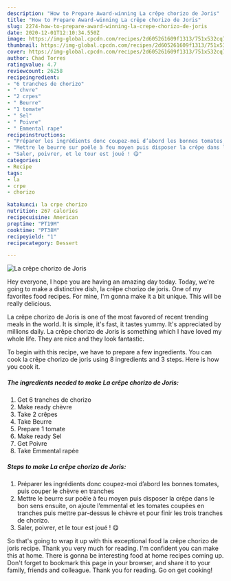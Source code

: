 ```yaml
---
description: "How to Prepare Award-winning La crêpe chorizo de Joris"
title: "How to Prepare Award-winning La crêpe chorizo de Joris"
slug: 2274-how-to-prepare-award-winning-la-crepe-chorizo-de-joris
date: 2020-12-01T12:10:34.550Z
image: https://img-global.cpcdn.com/recipes/2d605261609f1313/751x532cq70/la-crepe-chorizo-de-joris-photo-principale-de-la-recette.jpg
thumbnail: https://img-global.cpcdn.com/recipes/2d605261609f1313/751x532cq70/la-crepe-chorizo-de-joris-photo-principale-de-la-recette.jpg
cover: https://img-global.cpcdn.com/recipes/2d605261609f1313/751x532cq70/la-crepe-chorizo-de-joris-photo-principale-de-la-recette.jpg
author: Chad Torres
ratingvalue: 4.7
reviewcount: 26258
recipeingredient:
- "6 tranches de chorizo"
- " chvre"
- "2 crpes"
- " Beurre"
- "1 tomate"
- " Sel"
- " Poivre"
- " Emmental rape"
recipeinstructions:
- "Préparer les ingrédients donc coupez-moi d’abord les bonnes tomates, puis couper le chèvre en tranches"
- "Mettre le beurre sur poêle à feu moyen puis disposer la crêpe dans le bon sens ensuite, on ajoute l’emmental et les tomates coupées en tranches puis mettre par-dessus le chèvre et pour finir les trois tranches de chorizo."
- "Saler, poivrer, et le tour est joué ! 😋"
categories:
- Recipe
tags:
- la
- crpe
- chorizo

katakunci: la crpe chorizo 
nutrition: 267 calories
recipecuisine: American
preptime: "PT19M"
cooktime: "PT38M"
recipeyield: "1"
recipecategory: Dessert

---
```



![La crêpe chorizo de Joris](https://img-global.cpcdn.com/recipes/2d605261609f1313/751x532cq70/la-crepe-chorizo-de-joris-photo-principale-de-la-recette.jpg)

Hey everyone, I hope you are having an amazing day today. Today, we're going to make a distinctive dish, la crêpe chorizo de joris. One of my favorites food recipes. For mine, I'm gonna make it a bit unique. This will be really delicious.

La crêpe chorizo de Joris is one of the most favored of recent trending meals in the world. It is simple, it's fast, it tastes yummy. It's appreciated by millions daily. La crêpe chorizo de Joris is something which I have loved my whole life. They are nice and they look fantastic.




To begin with this recipe, we have to prepare a few ingredients. You can cook la crêpe chorizo de joris using 8 ingredients and 3 steps. Here is how you cook it.

<!--inarticleads1-->

##### The ingredients needed to make La crêpe chorizo de Joris:

1. Get 6 tranches de chorizo
1. Make ready  chèvre
1. Take 2 crêpes
1. Take  Beurre
1. Prepare 1 tomate
1. Make ready  Sel
1. Get  Poivre
1. Take  Emmental rapée




<!--inarticleads2-->

##### Steps to make La crêpe chorizo de Joris:

1. Préparer les ingrédients donc coupez-moi d’abord les bonnes tomates, puis couper le chèvre en tranches
1. Mettre le beurre sur poêle à feu moyen puis disposer la crêpe dans le bon sens ensuite, on ajoute l’emmental et les tomates coupées en tranches puis mettre par-dessus le chèvre et pour finir les trois tranches de chorizo.
1. Saler, poivrer, et le tour est joué ! 😋




So that's going to wrap it up with this exceptional food la crêpe chorizo de joris recipe. Thank you very much for reading. I'm confident you can make this at home. There is gonna be interesting food at home recipes coming up. Don't forget to bookmark this page in your browser, and share it to your family, friends and colleague. Thank you for reading. Go on get cooking!

